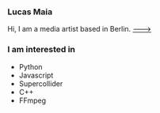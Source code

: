 ### Lucas Maia

Hi, I am a media artist based in Berlin. [--->](https://www.solidbackgrounds.com/images/2048x2048/2048x2048-international-klein-blue-solid-color-background.jpg)

### I am interested in

- Python
- Javascript
- Supercollider
- C++
- FFmpeg
